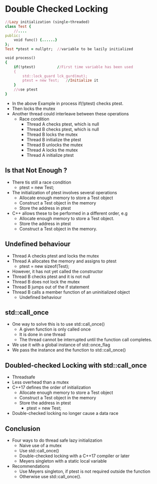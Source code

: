 # Double Checked Locking
```ruby
//Lazy initialization (single-threaded)
class Test {
    //....
public:
    void func() {......}
};
Test *ptest = nullptr;  //variable to be lazily initialized

void process()
{
    if(!ptest)          //First time variable has been used
    {
        std::lock_guard lck_gurd(mut);
        ptest = new Test;   //Initialize it
    }
    //use ptest
}
```
* In the above Example in process if(!ptest) checks ptest.
* Then locks the mutex
* Another thread could interleave between these operations
    * Race condition
        - Thread A checks ptest, which is null
        - Thread B checks ptest, which is null
        - Thread B locks the mutex
        - Thread B initialize the ptest
        - Thread B unlocks the mutex
        - Thread A locks the mutex
        - Thread A initialize ptest
## Is that Not Enough ?
* There tis still a race condition
    - ptest = new Test;
* The initialization of ptest involves several operations
    * Allocate enough memory to store a Test object
    * Construct a Test object in the memory
    * Store the address in ptest
* C++ allows these to be performed in a different order, e.g
    * Allocate enough memory to store a Test object.
    * Store the address in ptest
    * Construct a Test object in the memory.
## Undefined behaviour
* Thread A checks ptest and locks the mutex
* Thread A allocates the memory and assigns to ptest
    * ptest = new sizeof(Test);
* However, it has not yet called the constructor
* Thread B checks ptest and it is not null
* Thread B does not lock the mutex
* Thread B jumps out of the if statement
* Thread B calls a member function of an uninitialized object
    * Undefined behaviour
## std::call_once
* One way to solve this is to use std::call_once()
    * A given function is only called once
    * It is done in one thread
    * The thread cannot be interrupted until the function call completes.
* We use it with a global instance of std::once_flag
* We pass the instance and the function to std::call_once()

## Doubled-checked Locking with std::call_once
* Threadsafe
* Less overhead than a mutex
* C++17 defines the order of initialization
    * Allocate enough memory to store a Test object
    * Construct a Test object in the memory
    * Store the address in ptest
        - ptest = new Test;
* Double-checked locking no longer cause a data race
## Conclusion
* Four ways to do thread safe lazy initialization
    * Naive use of a mutex
    * Use std::call_once()
    * Double-checked locking with a C++17 compiler or later
    * Meyers singleton with a static local variable
* Recommendations
    * Use Meyers singleton, if ptest is not required outside the function
    * Otherwise use std::call_once().
